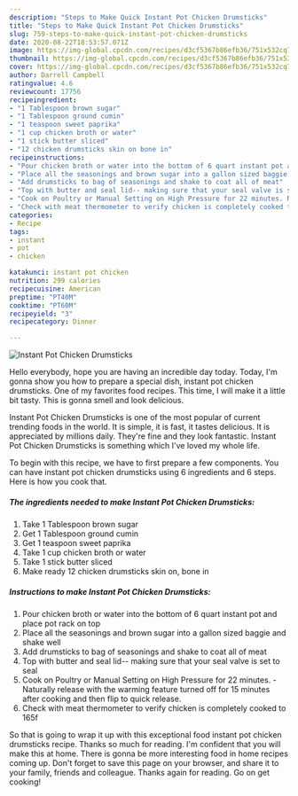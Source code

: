 ```yaml
---
description: "Steps to Make Quick Instant Pot Chicken Drumsticks"
title: "Steps to Make Quick Instant Pot Chicken Drumsticks"
slug: 759-steps-to-make-quick-instant-pot-chicken-drumsticks
date: 2020-08-22T18:53:57.071Z
image: https://img-global.cpcdn.com/recipes/d3cf5367b86efb36/751x532cq70/instant-pot-chicken-drumsticks-recipe-main-photo.jpg
thumbnail: https://img-global.cpcdn.com/recipes/d3cf5367b86efb36/751x532cq70/instant-pot-chicken-drumsticks-recipe-main-photo.jpg
cover: https://img-global.cpcdn.com/recipes/d3cf5367b86efb36/751x532cq70/instant-pot-chicken-drumsticks-recipe-main-photo.jpg
author: Darrell Campbell
ratingvalue: 4.6
reviewcount: 17756
recipeingredient:
- "1 Tablespoon brown sugar"
- "1 Tablespoon ground cumin"
- "1 teaspoon sweet paprika"
- "1 cup chicken broth or water"
- "1 stick butter sliced"
- "12 chicken drumsticks skin on bone in"
recipeinstructions:
- "Pour chicken broth or water into the bottom of 6 quart instant pot and place pot rack on top"
- "Place all the seasonings and brown sugar into a gallon sized baggie and shake well"
- "Add drumsticks to bag of seasonings and shake to coat all of meat"
- "Top with butter and seal lid-- making sure that your seal valve is set to seal"
- "Cook on Poultry or Manual Setting on High Pressure for 22 minutes. Naturally release with the warming feature turned off for 15 minutes after cooking and then flip to quick release."
- "Check with meat thermometer to verify chicken is completely cooked to 165f"
categories:
- Recipe
tags:
- instant
- pot
- chicken

katakunci: instant pot chicken 
nutrition: 299 calories
recipecuisine: American
preptime: "PT40M"
cooktime: "PT60M"
recipeyield: "3"
recipecategory: Dinner

---
```



![Instant Pot Chicken Drumsticks](https://img-global.cpcdn.com/recipes/d3cf5367b86efb36/751x532cq70/instant-pot-chicken-drumsticks-recipe-main-photo.jpg)

Hello everybody, hope you are having an incredible day today. Today, I'm gonna show you how to prepare a special dish, instant pot chicken drumsticks. One of my favorites food recipes. This time, I will make it a little bit tasty. This is gonna smell and look delicious.

Instant Pot Chicken Drumsticks is one of the most popular of current trending foods in the world. It is simple, it is fast, it tastes delicious. It is appreciated by millions daily. They're fine and they look fantastic. Instant Pot Chicken Drumsticks is something which I've loved my whole life.




To begin with this recipe, we have to first prepare a few components. You can have instant pot chicken drumsticks using 6 ingredients and 6 steps. Here is how you cook that.

<!--inarticleads1-->

##### The ingredients needed to make Instant Pot Chicken Drumsticks:

1. Take 1 Tablespoon brown sugar
1. Get 1 Tablespoon ground cumin
1. Get 1 teaspoon sweet paprika
1. Take 1 cup chicken broth or water
1. Take 1 stick butter sliced
1. Make ready 12 chicken drumsticks skin on, bone in




<!--inarticleads2-->

##### Instructions to make Instant Pot Chicken Drumsticks:

1. Pour chicken broth or water into the bottom of 6 quart instant pot and place pot rack on top
1. Place all the seasonings and brown sugar into a gallon sized baggie and shake well
1. Add drumsticks to bag of seasonings and shake to coat all of meat
1. Top with butter and seal lid-- making sure that your seal valve is set to seal
1. Cook on Poultry or Manual Setting on High Pressure for 22 minutes. - Naturally release with the warming feature turned off for 15 minutes after cooking and then flip to quick release.
1. Check with meat thermometer to verify chicken is completely cooked to 165f




So that is going to wrap it up with this exceptional food instant pot chicken drumsticks recipe. Thanks so much for reading. I'm confident that you will make this at home. There is gonna be more interesting food in home recipes coming up. Don't forget to save this page on your browser, and share it to your family, friends and colleague. Thanks again for reading. Go on get cooking!
